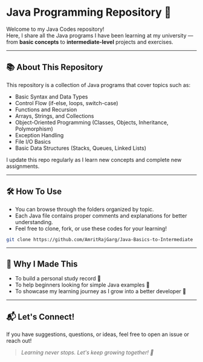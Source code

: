 # Java Programming Repository 🚀

Welcome to my Java Codes repository!  
Here, I share all the Java programs I have been learning at my university — from **basic concepts** to **intermediate-level** projects and exercises.

---

## 📚 About This Repository

This repository is a collection of Java programs that cover topics such as:
- Basic Syntax and Data Types
- Control Flow (if-else, loops, switch-case)
- Functions and Recursion
- Arrays, Strings, and Collections
- Object-Oriented Programming (Classes, Objects, Inheritance, Polymorphism)
- Exception Handling
- File I/O Basics
- Basic Data Structures (Stacks, Queues, Linked Lists)

I update this repo regularly as I learn new concepts and complete new assignments.

---

## 🛠 How To Use

- You can browse through the folders organized by topic.
- Each Java file contains proper comments and explanations for better understanding.
- Feel free to clone, fork, or use these codes for your learning!

```bash
git clone https://github.com/AmritRajGarg/Java-Basics-to-Intermediate
```

---

## 🎯 Why I Made This

- To build a personal study record 📖
- To help beginners looking for simple Java examples 🤝
- To showcase my learning journey as I grow into a better developer 🚀

---

## 📬 Let's Connect!

If you have suggestions, questions, or ideas, feel free to open an issue or reach out!

> *Learning never stops. Let's keep growing together! 🚀*
